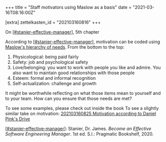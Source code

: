 +++
title = "Staff motivators using Maslow as a basis"
date = "2021-03-16T08:16:00Z"

[extra]
zettelkasten_id = "202103160816"
+++

On [[#stanier-effective-manager](/zettelkasten/tags/stanier-effective-manager)], 5th chapter

According to [[#stanier-effective-manager](/zettelkasten/tags/stanier-effective-manager)], motivation can be coded using [Maslow's hierarchy of needs](https://en.wikipedia.org/wiki/Maslow%27s_hierarchy_of_needs). From the bottom to the top:

1. Physicological: being paid fairly
2. Safety: job and psychological safety
3. Love/belonging: you want to work with people you like and admire. You also want to maintain good relationships with those people
4. Esteem: formal and informal recognition
5. Self-actualization: challenge and growth

It might be worthwhile reflecting on what those items mean to yourself and to your team. How can you ensure that those needs are met?

To see some examples, please check out inside the book
To see a slightly similar take on motivation: [202103160825 Motivation according to Daniel Pink's Drive](/zettelkasten/202103160825-motivation-according-to-daniel-pink-s-drive)

[[#stanier-effective-manager](/zettelkasten/tags/stanier-effective-manager)]: Stanier, Dr. James. _Become an Effective Software Engineering Manager_. 1st ed. S.l.: Pragmatic Bookshelf, 2020.


